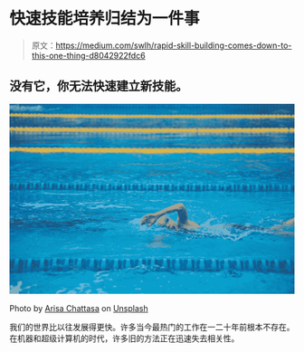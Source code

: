 # 快速技能培养归结为一件事

> 原文：<https://medium.com/swlh/rapid-skill-building-comes-down-to-this-one-thing-d8042922fdc6>

## 没有它，你无法快速建立新技能。

![](img/380b13a6d6c51040e8fe17c380b6c05f.png)

Photo by [Arisa Chattasa](https://unsplash.com/@golfarisa?utm_source=medium&utm_medium=referral) on [Unsplash](https://unsplash.com?utm_source=medium&utm_medium=referral)

我们的世界比以往发展得更快。许多当今最热门的工作在一二十年前根本不存在。在机器和超级计算机的时代，许多旧的方法正在迅速失去相关性。